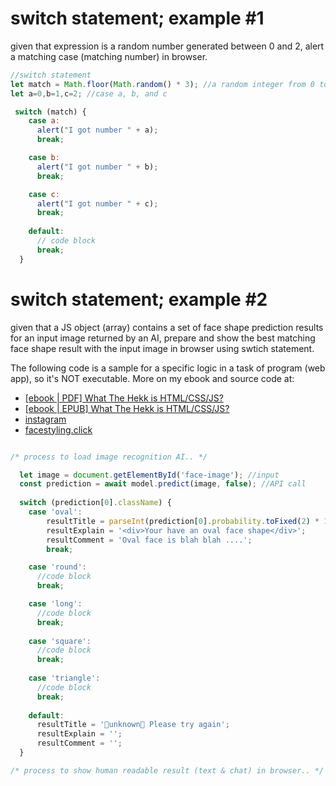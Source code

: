 # switch statement; example #1
given that expression is a random number generated between 0 and 2, 
alert a matching case (matching number) in browser.
```javascript
//switch statement
let match = Math.floor(Math.random() * 3); //a random integer from 0 to 2
let a=0,b=1,c=2; //case a, b, and c

 switch (match) {  
    case a:
      alert("I got number " + a);
      break;

    case b:
      alert("I got number " + b);
      break;

    case c:
      alert("I got number " + c);
      break;
     
    default:
      // code block
      break;
  }
```

# switch statement; example #2
given that a JS object (array) contains a set of face shape prediction results for an input image returned by an AI, 
prepare and show the best matching face shape result with the input image in browser using swtich statement. <br/>

The following code is a sample for a specific logic in a task of program (web app), so it's NOT executable.
More on my ebook and source code at:

-  <a href="https://www.buymeacoffee.com/whatthehekkist/e/137168">[ebook | PDF] What The Hekk is HTML/CSS/JS?</a>
-  <a href="https://www.amazon.com/dp/B0C1NXJFPQ?tag=breakwindo-20">[ebook | EPUB] What The Hekk is HTML/CSS/JS?</a>   
-  <a href="https://www.instagram.com/whatthehekkist/">instagram</a>
-  <a href="https://facestyling.click/">facestyling.click</a>

```javascript

/* process to load image recognition AI.. */ 

  let image = document.getElementById('face-image'); //input
  const prediction = await model.predict(image, false); //API call
  
  switch (prediction[0].className) {  
    case 'oval':
        resultTitle = parseInt(prediction[0].probability.toFixed(2) * 100) + '% OVAL FACE';
        resultExplain = '<div>Your have an oval face shape</div>';
        resultComment = 'Oval face is blah blah ....';
        break;

    case 'round':
      //code block
      break;

    case 'long':
      //code block
      break;
  
    case 'square':
      //code block
      break;  
  
    case 'triangle':
      //code block
      break; 
      
    default:
      resultTitle = '🤔unknown🤔 Please try again';
      resultExplain = '';
      resultComment = '';
  }

/* process to show human readable result (text & chat) in browser.. */ 
```